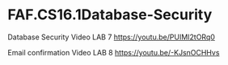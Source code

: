 # FAF.CS16.1Database-Security
Database Security 
Video LAB 7 https://youtu.be/PUIMI2tORq0

Email confirmation 
Video LAB 8 https://youtu.be/-KJsnOCHHvs